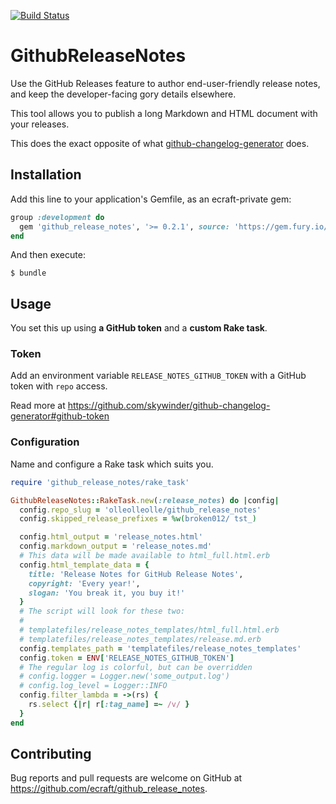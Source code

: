 [![Build Status](https://travis-ci.com/ecraft/github_release_notes.svg?token=35kCpfKGskZKKBMy5SCM&branch=master)](https://travis-ci.com/ecraft/github_release_notes)

# GithubReleaseNotes

Use the GitHub Releases feature to author end-user-friendly release notes, and keep the developer-facing gory details elsewhere.

This tool allows you to publish a long Markdown and HTML document with your releases.

This does the exact opposite of what [github-changelog-generator](https://github.com/skywinder/github-changelog-generator) does.

## Installation

Add this line to your application's Gemfile, as an ecraft-private gem:

```ruby
group :development do
  gem 'github_release_notes', '>= 0.2.1', source: 'https://gem.fury.io/ecraft-gems/'
end
```

And then execute:

    $ bundle

## Usage

You set this up using **a GitHub token** and a **custom Rake task**.

### Token

Add an environment variable `RELEASE_NOTES_GITHUB_TOKEN` with a GitHub token with `repo` access.

Read more at https://github.com/skywinder/github-changelog-generator#github-token

### Configuration

Name and configure a Rake task which suits you.

```ruby
require 'github_release_notes/rake_task'

GithubReleaseNotes::RakeTask.new(:release_notes) do |config|
  config.repo_slug = 'olleolleolle/github_release_notes'
  config.skipped_release_prefixes = %w(broken012/ tst_)

  config.html_output = 'release_notes.html'
  config.markdown_output = 'release_notes.md'
  # This data will be made available to html_full.html.erb
  config.html_template_data = {
    title: 'Release Notes for GitHub Release Notes',
    copyright: 'Every year!',
    slogan: 'You break it, you buy it!'
  }
  # The script will look for these two:
  #
  # templatefiles/release_notes_templates/html_full.html.erb
  # templatefiles/release_notes_templates/release.md.erb
  config.templates_path = 'templatefiles/release_notes_templates'
  config.token = ENV['RELEASE_NOTES_GITHUB_TOKEN']
  # The regular log is colorful, but can be overridden
  # config.logger = Logger.new('some_output.log')
  # config.log_level = Logger::INFO
  config.filter_lambda = ->(rs) {
    rs.select {|r| r[:tag_name] =~ /v/ }
  }
end
```

## Contributing

Bug reports and pull requests are welcome on GitHub at https://github.com/ecraft/github_release_notes.

